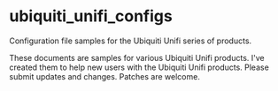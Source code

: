 # ubiquiti_unifi_configs
Configuration file samples for the Ubiquiti Unifi series of products.

These documents are samples for various Ubiquiti Unifi products. I've created them to help new users with the Ubiquiti Unifi products. Please submit updates and changes. Patches are welcome.
